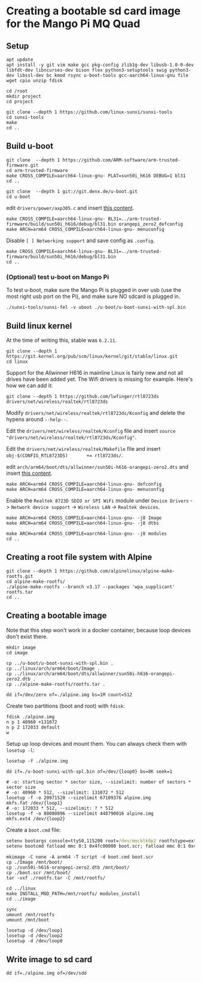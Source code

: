 # Creating a bootable sd card image for the Mango Pi MQ Quad
## Setup
```shell
apt update
apt install -y git vim make gcc pkg-config zlib1g-dev libusb-1.0-0-dev libfdt-dev libncurses-dev bison flex python3-setuptools swig python3-dev libssl-dev bc kmod rsync u-boot-tools gcc-aarch64-linux-gnu file wget cpio unzip fdisk

cd /root
mkdir project
cd project

git clone --depth 1 https://github.com/linux-sunxi/sunxi-tools
cd sunxi-tools
make
cd ..
```

## Build u-boot
```shell
git clone  --depth 1 https://github.com/ARM-software/arm-trusted-firmware.git
cd arm-trusted-firmware
make CROSS_COMPILE=aarch64-linux-gnu- PLAT=sun50i_h616 DEBUG=1 bl31
cd ..

git clone  --depth 1 git://git.denx.de/u-boot.git
cd u-boot
```
edit `drivers/power/axp305.c` and insert [this content](./config/axp305.c).
```
make CROSS_COMPILE=aarch64-linux-gnu- BL31=../arm-trusted-firmware/build/sun50i_h616/debug/bl31.bin orangepi_zero2_defconfig
make ARCH=arm64 CROSS_COMPILE=aarch64-linux-gnu- menuconfig
```
Disable `[ ] Networking support` and save config as `.config`.
```
make CROSS_COMPILE=aarch64-linux-gnu- BL31=../arm-trusted-firmware/build/sun50i_h616/debug/bl31.bin
cd ..
```

### (Optional) test u-boot on Mango Pi
To test u-boot, make sure the Mango Pi is plugged in over usb (use the most right usb port on the Pi), and make sure NO sdcard is plugged in.
```shell
./sunxi-tools/sunxi-fel -v uboot ./u-boot/u-boot-sunxi-with-spl.bin
```

## Build linux kernel
At the time of writing this, stable was `6.2.11`.
```shell
git clone --depth 1 https://git.kernel.org/pub/scm/linux/kernel/git/stable/linux.git
cd linux
```
Support for the Allwinner H616 in mainline Linux is fairly new and not all drives have been added yet. The Wifi drivers is missing for example. Here's how we can add it:
```shell
git clone --depth 1 https://github.com/lwfinger/rtl8723ds drivers/net/wireless/realtek/rtl8723ds
```
Modify `drivers/net/wireless/realtek/rtl8723ds/Kconfig` and delete the hypens around `--help--`.

Edit the `drivers/net/wireless/realtek/Kconfig` file and insert `source "drivers/net/wireless/realtek/rtl8723ds/Kconfig"`.

Edit the `drivers/net/wireless/realtek/Makefile` file and insert `obj-$(CONFIG_RTL8723DS)		+= rtl8723ds/`.

edit `arch/arm64/boot/dts/allwinner/sun50i-h616-orangepi-zero2.dts` and insert [this content](./config/sun50i-h616-orangepi-zero2.dts).
```shell
make ARCH=arm64 CROSS_COMPILE=aarch64-linux-gnu- defconfig
make ARCH=arm64 CROSS_COMPILE=aarch64-linux-gnu- menuconfig
```
Enable the `Realtek 8723D SDIO or SPI WiFi` module under `Device Drivers` -> `Network device support` -> `Wireless LAN` -> `Realtek devices`.
```shell
make ARCH=arm64 CROSS_COMPILE=aarch64-linux-gnu- -j8 Image
make ARCH=arm64 CROSS_COMPILE=aarch64-linux-gnu- -j8 dtbs

make ARCH=arm64 CROSS_COMPILE=aarch64-linux-gnu- -j8 modules
cd ..
```

## Creating a root file system with Alpine
```shell
git clone --depth 1 https://github.com/alpinelinux/alpine-make-rootfs.git
cd alpine-make-rootfs/
./alpine-make-rootfs --branch v3.17 --packages 'wpa_supplicant' rootfs.tar
cd ..
```

## Creating a bootable image
Note that this step won't work in a docker container, because loop devices don't exist there.

```shell
mkdir image
cd image

cp ../u-boot/u-boot-sunxi-with-spl.bin .
cp ../linux/arch/arm64/boot/Image .
cp ../linux/arch/arm64/boot/dts/allwinner/sun50i-h616-orangepi-zero2.dtb .
cp ../alpine-make-rootfs/rootfs.tar .

dd if=/dev/zero of=./alpine.img bs=1M count=512
```
Create two partitions (boot and root) with `fdisk`:
```shell
fdisk ./alpine.img
n p 1 40960 +131072
n p 2 172033 default
w
```
Setup up loop devices and mount them. You can always check them with `losetup -l`:
```shell
losetup -f ./alpine.img

dd if=./u-boot-sunxi-with-spl.bin of=/dev/{loop0} bs=8K seek=1

# -o: starting sector * sector size, --sizelimit: number of sectors * sector size
# -o: 40960 * 512, --sizelimit: 131072 * 512
losetup -f -o 20971520 --sizelimit 67109376 alpine.img
mkfs.fat /dev/{loop1}
# -o: 172033 * 512, --sizelimit: ? * 512
losetup -f -o 88080896 --sizelimit 448790016 alpine.img
mkfs.ext4 /dev/{loop2}
```
Create a `boot.cmd` file:
```cmd
setenv bootargs console=ttyS0,115200 root=/dev/mmcblk0p2 rootfstype=ext4 rootwait rw
setenv bootcmd fatload mmc 0:1 0x4fc00000 boot.scr; fatload mmc 0:1 0x40200000 Image; fatload mmc 0:1 0x4fa00000 sun50i-h616-orangepi-zero2.dtb; booti 0x40200000 - 0x4fa00000
```
```shell
mkimage -C none -A arm64 -T script -d boot.cmd boot.scr
cp ./Image /mnt/boot/
cp ./sun50i-h616-orangepi-zero2.dtb /mnt/boot/
cp ./boot.scr /mnt/boot/
tar -vxf ./rootfs.tar -C /mnt/rootfs/

cd ../linux
make INSTALL_MOD_PATH=/mnt/rootfs/ modules_install
cd ../image

sync
umount /mnt/rootfs
umount /mnt/boot

losetup -d /dev/loop1
losetup -d /dev/loop2
losetup -d /dev/loop0
```

## Write image to sd card
```shell
dd if=./alpine.img of=/dev/sdd
```
